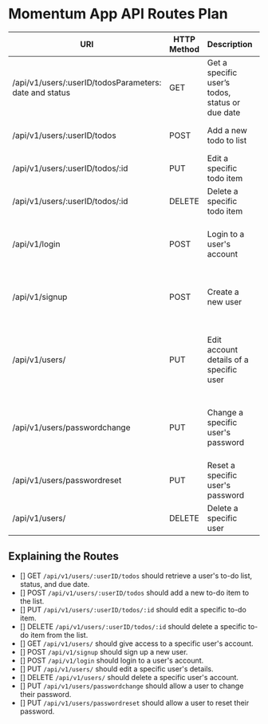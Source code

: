 # Momentum App API Routes Plan

| URI                                                    | HTTP Method | Description                                     | Request Object                                                                                           | Response Object                                                                                                                                                       | Required Parameters                                                  |
|--------------------------------------------------------|-------------|-------------------------------------------------|----------------------------------------------------------------------------------------------------------|-----------------------------------------------------------------------------------------------------------------------------------------------------------------------|----------------------------------------------------------------------|
| /api/v1/users/:userID/todosParameters: date and status | GET         | Get a specific user’s todos, status or due date | n/a                                                                                                      | {    todos: [        {            id: string            text: string            dueDate: date             priority: integer            status: integer        }    ]} |                                                                      |
| /api/v1/users/:userID/todos                            | POST        | Add a new todo to list                          | {    text: string    dueDate: date    priority: integer}                                                 | {     id: string}                                                                                                                                                     | { text: string }                                                     |
| /api/v1/users/:userID/todos/:id                        | PUT         | Edit a specific todo item                       | {    text: string    dueDate: date    priority: integer}                                                 | {    id: string    text: string    dueDate: date    priority: integer}                                                                                                |                                                                      |
| /api/v1/users/:userID/todos/:id                        | DELETE      | Delete a specific todo item                     | n/a                                                                                                      | {}                                                                                                                                                                    |                                                                      |
| /api/v1/login                                          | POST        | Login to a user's account                       | {    userName: string    userEmail: string    userPassword: string }                                     | {    accessToken: string}                                                                                                                                             | {    userEmail: string    userPassword: string }                     |
| /api/v1/signup                                         | POST        | Create a new user                               | {    userName: string    userEmail: string    userPassword: string }                                     | {    accessToken: string}                                                                                                                                             | {    userName: string    userEmail: string    userPassword: string } |
| /api/v1/users/                                         | PUT         | Edit account details of a specific user         | Header = authorization “accessToken”{    userName: string    userEmail: string    userPassword: string } | {    userName: string    userEmail: string    userPassword: string }                                                                                                  |                                                                      |
| /api/v1/users/passwordchange                           | PUT         | Change a specific user's password               | Header = authorization “accessToken”{    userEmail: string    oldUserPassword: string }                  | {    userEmail: string    oldUserPassword: string     newUserPassword: string    confirmNewUserPassword: string}                                                      | {    userEmail: string    oldUserPassword: string }                  |
| /api/v1/users/passwordreset                            | PUT         | Reset a specific user's password                | Header = authorization “accessToken”{    userEmail: string }                                             | {    userEmail: string     newUserPassword: string    confirmNewUserPassword: string}                                                                                 | {    userEmail: string    oldUserPassword: string }                  |
| /api/v1/users/                                         | DELETE      | Delete a specific user                          | Header = authorization “accessToken”                                                                     | {}                                                                                                                                                                    |                                                                      |

## Explaining the Routes

- [] GET `/api/v1/users/:userID/todos` should retrieve a user's to-do list, status, and due date.
- [] POST `/api/v1/users/:userID/todos` should add a new to-do item to the list.
- [] PUT `/api/v1/users/:userID/todos/:id` should edit a specific to-do item.
- [] DELETE `/api/v1/users/:userID/todos/:id` should delete a specific to-do item from the list.
- [] GET `/api/v1/users/` should give access to a specific user's account.
- [] POST `/api/v1/signup` should sign up a new user.
- [] POST `/api/v1/login` should login to a user's account.
- [] PUT `/api/v1/users/` should edit a specific user's details.
- [] DELETE `/api/v1/users/` should delete a specific user's account.
- [] PUT `/api/v1/users/passwordchange` should allow a user to change their password.
- [] PUT `/api/v1/users/passwordreset` should allow a user to reset their password.
